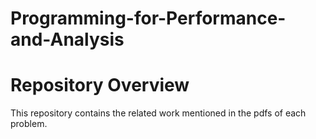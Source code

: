 # Programming-for-Performance-and-Analysis
# Repository Overview

This repository contains the related work mentioned in the pdfs of each problem.
